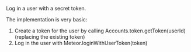 Log in a user with a secret token.

The implementation is very basic:

1. Create a token for the user by calling Accounts.token.getToken(userId) (replacing the existing token)
2. Log in the user with Meteor.loginWithUserToken(token)
